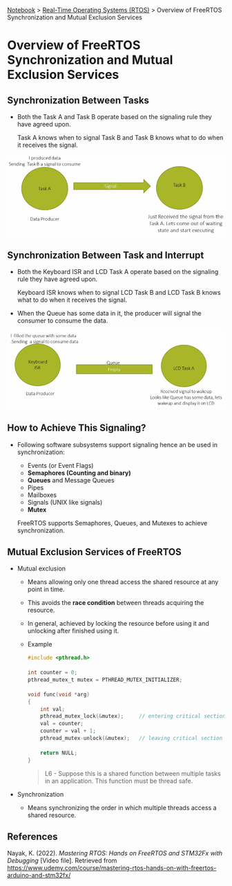 <a href="../">Notebook</a> > <a href="./">Real-Time Operating Systems (RTOS)</a> > Overview of FreeRTOS Synchronization and Mutual Exclusion Services

# Overview of FreeRTOS Synchronization and Mutual Exclusion Services



## Synchronization Between Tasks

* Both the Task A and Task B operate based on the signaling rule they have agreed upon.

  Task A knows when to signal Task B and Task B knows what to do when it receives the signal.



<img src="./img/synchronization-between-tasks.png" alt="synchronization-between-tasks" width="700">





## Synchronization Between Task and Interrupt

* Both the Keyboard ISR and LCD Task A operate based on the signaling rule they have agreed upon.

  Keyboard ISR knows when to signal LCD Task B and LCD Task B knows what to do when it receives the signal.

* When the Queue has some data in it, the producer will signal the consumer to consume the data.



<img src="./img/synchronization-between-task-and-interrupt.png" alt="synchronization-between-task-and-interrupt" width="700">





## How to Achieve This Signaling?

* Following software subsystems support signaling hence an be used in synchronization:

  * Events (or Event Flags)
  * **Semaphores (Counting and binary)**
  * **Queues** and Message Queues
  * Pipes
  * Mailboxes
  * Signals (UNIX like signals)
  * **Mutex**

  FreeRTOS supports Semaphores, Queues, and Mutexes to achieve synchronization.



## Mutual Exclusion Services of FreeRTOS

* Mutual exclusion

  * Means allowing only one thread access the shared resource at any point in time. 

  * This avoids the **race condition** between threads acquiring the resource.

  * In general, achieved by locking the resource before using it and unlocking after finished using it.

  * Example

    ```c
    #include <pthread.h>
    
    int counter = 0;
    pthread_mutex_t mutex = PTHREAD_MUTEX_INITIALIZER;
    
    void func(void *arg)
    {
        int val;
        pthread_mutex_lock(&mutex);		// entering critical section
        val = counter;
        counter = val + 1;
        pthread_mutex-unlock(&mutex); 	// leaving critical section
        
        return NULL;
    }
    ```

    > L6 - Suppose this is a shared function between multiple tasks in an application. This function must be thread safe.

* Synchronization
  * Means synchronizing the order in which multiple threads access a shared resource.





## References

Nayak, K. (2022). *Mastering RTOS: Hands on FreeRTOS and STM32Fx with Debugging* [Video file]. Retrieved from https://www.udemy.com/course/mastering-rtos-hands-on-with-freertos-arduino-and-stm32fx/

